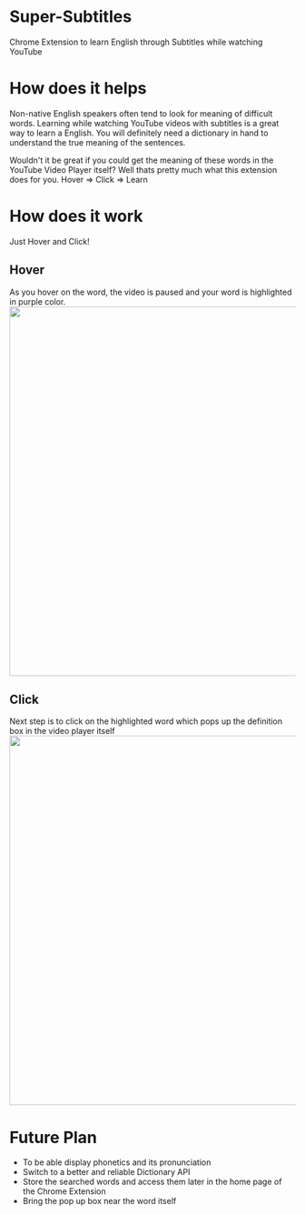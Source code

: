 # Super-Subtitles

Chrome Extension to learn English through Subtitles while watching YouTube

# How does it helps 

Non-native English speakers often tend to look for meaning of difficult words. Learning while watching YouTube videos with subtitles is a great way to learn a English. You will definitely need a dictionary in hand to understand the true meaning of the sentences.

Wouldn't it be great if you could get the meaning of these words in the YouTube Video Player itself? Well thats pretty much what this extension does for you.
Hover => Click => Learn

# How does it work

Just Hover and Click! 

## Hover 
As you hover on the word, the video is paused and your word is highlighted in purple color. 
<img src="https://user-images.githubusercontent.com/71334544/163888110-7a066492-1cdd-48b3-854b-01d9c6b8a091.png" width="650"  />

## Click 
Next step is to click on the highlighted word which pops up the definition box in the video player itself
<img src="https://user-images.githubusercontent.com/71334544/163888208-2d2972ef-4d47-4e3c-ae7c-1cf29d070351.png" width="650"  />


# Future Plan

- To be able display phonetics and its pronunciation
- Switch to a better and reliable Dictionary API
- Store the searched words and access them later in the home page of the Chrome Extension  
- Bring the pop up box near the word itself



